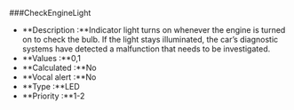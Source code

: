 ###CheckEngineLight

- **Description :**Indicator light turns on whenever the engine is turned on to check the bulb. If the light stays illuminated, the car’s diagnostic systems have detected a malfunction that needs to be investigated.
- **Values :**0,1
- **Calculated :**No
- **Vocal alert :**No
- **Type :**LED 
- **Priority :**1-2
